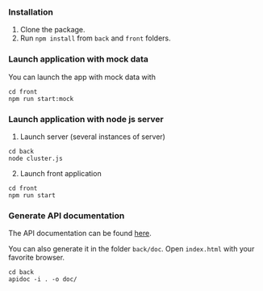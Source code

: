 ### Installation

1. Clone the package.
2. Run `npm install` from `back` and `front` folders.

### Launch application with mock data

You can launch the app with mock data with
```
cd front
npm run start:mock
```

### Launch application with node js server
1. Launch server (several instances of server)
```
cd back
node cluster.js
```

2. Launch front application
```
cd front
npm run start
```

### Generate API documentation
The API documentation can be found [here](https://github.com/assoulid/fdj/tree/master/back/doc).

You can also generate it in the folder `back/doc`. Open `index.html` with your favorite browser.
```
cd back
apidoc -i . -o doc/
```
